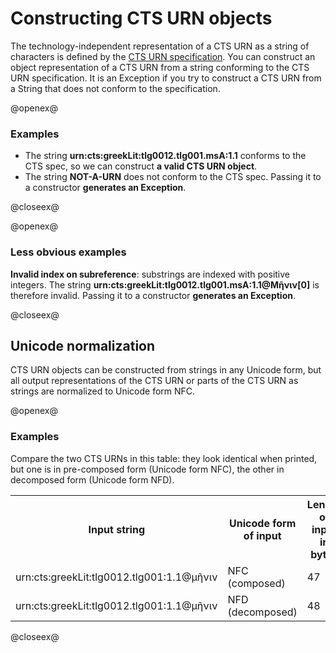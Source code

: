 # Constructing CTS URN objects #




The technology-independent representation of a CTS URN as a string of characters is defined by the [CTS URN specification][readable]. 
You can construct an object representation of a CTS URN from a string conforming to the CTS URN specification. It is an Exception if you try to construct a CTS URN from a String that does not conform to the specification.


[repo]: https://github.com/cite-architecture/ctsurn_spec


[readable]: http://cite-architecture.github.io/ctsurn_spec/

@openex@

### Examples ###



- The string <strong concordion:set="#urn">urn:cts:greekLit:tlg0012.tlg001.msA:1.1</strong> 
conforms to the CTS spec, so we can construct <strong concordion:assertTrue="isValid(#urn)">a valid CTS URN object</strong>.
- The string <strong concordion:set="#bogus">NOT-A-URN</strong> does not conform to the CTS spec.  Passing it to a constructor <strong concordion:assertFalse="isValid(#bogus)">generates an Exception</strong>.


@closeex@


@openex@

### Less obvious examples ###

**Invalid index on subreference**:  substrings are indexed with positive integers. The string
<strong concordion:set="#badidx">urn:cts:greekLit:tlg0012.tlg001.msA:1.1@Μῆνιν[0]</strong> is therefore invalid.
Passing it to a constructor <strong concordion:assertFalse="isValid(#badidx)">generates an Exception</strong>.


@closeex@





## Unicode normalization ##


CTS URN objects can be constructed from strings in any Unicode form, but all output representations of the CTS URN or parts of the CTS URN as strings are normalized to Unicode form NFC.


@openex@

### Examples ###

Compare the two CTS URNs in this table:  they look identical when printed, but one is in pre-composed form (Unicode form NFC), the other in decomposed form (Unicode form NFD).

<table>
<tr>
<th>Input string</th>
<th>Unicode form of input</th>
<th>Length of input in bytes</th>
<th>Output string identical to input string</th>
</tr>


<tr>
<td concordion:set="#srcStr">urn:cts:greekLit:tlg0012.tlg001:1.1@μῆνιν</td>
<td concordion:assertEquals="uForm(#srcStr)">NFC (composed)</td>
<td concordion:assertEquals="getBytes(#srcStr)">47</td>
<td concordion:assertTrue="matchesOutput(#srcStr)">Yes</td>
</tr>

<tr>
<td concordion:set="#srcStr">urn:cts:greekLit:tlg0012.tlg001:1.1@μῆνιν</td>
<td concordion:assertEquals="uForm(#srcStr)">NFD (decomposed)</td>
<td concordion:assertEquals="getBytes(#srcStr)">48</td>
<td concordion:assertFalse="matchesOutput(#srcStr)">No</td>

</tr>


</table>


@closeex@